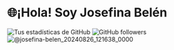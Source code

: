 # 🌐¡Hola! Soy Josefina Belén 
![Tus estadísticas de GitHub](https://github-readme-stats.vercel.app/api?username=josefina-belen)
![GitHub followers](https://img.shields.io/github/followers/tu_usuario?style=social)
![@josefina-belen_20240826_121638_0000](https://github.com/user-attachments/assets/acd770d7-9177-4210-9326-163c0cd5eb44)

